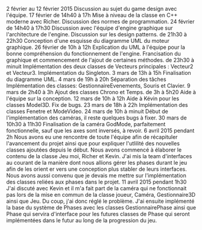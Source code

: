 2 février au 12 février 2015
  Discussion au sujet du game design avec l'équipe.
17 février de 14h40 à 17h
  Mise à niveau de la classe en C++ moderne avec Richer.
  Discussion des normes de programmation.
24 février de 14h40 à 17h30
	Discussion avec l'équipe d'engine graphique sur l'architecture de l'engine.
	Discussion sur les design patterns.
  de 21h30 à 22h30
	Conception d'une esquisse du diagramme UML du moteur graphique.
26 février de 10h à 12h
	Explication du UML à l'équipe pour la bonne compréhension du fonctionnement de l'engine.
	Francisation du graphique et commencement de l'ajout de certaines méthodes.
  de 23h30 à minuit
	Implémentation des deux classes de Vecteurs principales : Vecteur2 et Vecteur3.
	Implémentation du Singleton.
3 mars de 13h à 15h
	Finalisation du diagramme UML.
4 mars de 19h à 20h
	Séparation des tâches
	Implémentation des classes:
	GestionnaireEvenements, Souris et Clavier.
9 mars de 2h40 à 3h
	Ajout des classes Chrono et Temps.
de 3h à 5h20
	Aide à l'équipe sur la conception.
12 mars de 10h à 12h
	Aide à Kévin pour les classes Model3D.
	Fix de bugs.
23 mars de 18h à 22h
	Implémentation des classes Fenetre et ModeVideo.
24 mars de 10h à minuit
	Début de l'implémentation des caméras, il reste quelques bugs à fixer.
30 mars de 10h30 à 11h30
	Finalisation de la caméra GodMode, parfaitement fonctionnelle, sauf que les axes sont inversés, à revoir.
6 avril 2015 pendant 2h
	Nous avons eu une rencontre de toute l'équipe afin de récapituler l'avancement du projet ainsi que pour expliquer l'utlilité des nouvelles classes ajoutées depuis le début. Nous avons commencé à élaborer le contenu de la classe Jeu moi, Richer et Kevin. J'ai mis la team d'interfaces au courant de la manière dont nous allions gérer les phases durant le jeu afin de les orient er vers une conception plus stabler de leurs interfaces. Nous avons aussi convenu que je devais me mettre sur l'implémentation des classes reliées aux phases dans le projet.
11 avril 2015 pendant 1h30
	J'ai discuté avec Kevin et il m'a fait part de la caméra qui ne fonctionnait pas lors de la mise en commun de la classe joueur, Caméra, Gestionnaire3D ainsi que Jeu. Du coup, j'ai donc réglé le problème. J'ai ensuite implémenté la base du système de Phases avec les classes GestionnairePhase ainsi que Phase qui servira d'interface pour les futures classes de Phase qui seront implémentées dans le futur au long de la progression du jeu.
